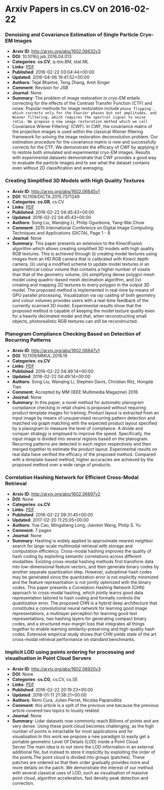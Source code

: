 # Arxiv Papers in cs.CV on 2016-02-22
### Denoising and Covariance Estimation of Single Particle Cryo-EM Images
- **Arxiv ID**: http://arxiv.org/abs/1602.06632v3
- **DOI**: 10.1016/j.jsb.2016.04.013
- **Categories**: **cs.CV**, q-bio.BM, stat.ML
- **Links**: [PDF](http://arxiv.org/pdf/1602.06632v3)
- **Published**: 2016-02-22 03:04:44+00:00
- **Updated**: 2016-04-06 19:41:52+00:00
- **Authors**: Tejal Bhamre, Teng Zhang, Amit Singer
- **Comment**: Revision for JSB
- **Journal**: None
- **Summary**: The problem of image restoration in cryo-EM entails correcting for the effects of the Contrast Transfer Function (CTF) and noise. Popular methods for image restoration include `phase flipping', which corrects only for the Fourier phases but not amplitudes, and Wiener filtering, which requires the spectral signal to noise ratio. We propose a new image restoration method which we call `Covariance Wiener Filtering' (CWF). In CWF, the covariance matrix of the projection images is used within the classical Wiener filtering framework for solving the image restoration deconvolution problem. Our estimation procedure for the covariance matrix is new and successfully corrects for the CTF. We demonstrate the efficacy of CWF by applying it to restore both simulated and experimental cryo-EM images. Results with experimental datasets demonstrate that CWF provides a good way to evaluate the particle images and to see what the dataset contains even without 2D classification and averaging.



### Creating Simplified 3D Models with High Quality Textures
- **Arxiv ID**: http://arxiv.org/abs/1602.06645v1
- **DOI**: 10.1109/DICTA.2015.7371249
- **Categories**: **cs.GR**, cs.CV
- **Links**: [PDF](http://arxiv.org/pdf/1602.06645v1)
- **Published**: 2016-02-22 04:45:43+00:00
- **Updated**: 2016-02-22 04:45:43+00:00
- **Authors**: Song Liu, Wanqing Li, Philip Ogunbona, Yang-Wai Chow
- **Comment**: 2015 International Conference on Digital Image Computing: Techniques
  and Applications (DICTA), Page 1 - 8
- **Journal**: None
- **Summary**: This paper presents an extension to the KinectFusion algorithm which allows creating simplified 3D models with high quality RGB textures. This is achieved through (i) creating model textures using images from an HD RGB camera that is calibrated with Kinect depth camera, (ii) using a modified scheme to update model textures in an asymmetrical colour volume that contains a higher number of voxels than that of the geometry volume, (iii) simplifying dense polygon mesh model using quadric-based mesh decimation algorithm, and (iv) creating and mapping 2D textures to every polygon in the output 3D model. The proposed method is implemented in real-time by means of GPU parallel processing. Visualization via ray casting of both geometry and colour volumes provides users with a real-time feedback of the currently scanned 3D model. Experimental results show that the proposed method is capable of keeping the model texture quality even for a heavily decimated model and that, when reconstructing small objects, photorealistic RGB textures can still be reconstructed.



### Planogram Compliance Checking Based on Detection of Recurring Patterns
- **Arxiv ID**: http://arxiv.org/abs/1602.06647v1
- **DOI**: 10.1109/MMUL.2016.19
- **Categories**: **cs.CV**
- **Links**: [PDF](http://arxiv.org/pdf/1602.06647v1)
- **Published**: 2016-02-22 04:49:14+00:00
- **Updated**: 2016-02-22 04:49:14+00:00
- **Authors**: Song Liu, Wanqing Li, Stephen Davis, Christian Ritz, Hongda Tian
- **Comment**: Accepted by MM (IEEE Multimedia Magazine) 2016
- **Journal**: None
- **Summary**: In this paper, a novel method for automatic planogram compliance checking in retail chains is proposed without requiring product template images for training. Product layout is extracted from an input image by means of unsupervised recurring pattern detection and matched via graph matching with the expected product layout specified by a planogram to measure the level of compliance. A divide and conquer strategy is employed to improve the speed. Specifically, the input image is divided into several regions based on the planogram. Recurring patterns are detected in each region respectively and then merged together to estimate the product layout. Experimental results on real data have verified the efficacy of the proposed method. Compared with a template-based method, higher accuracies are achieved by the proposed method over a wide range of products.



### Correlation Hashing Network for Efficient Cross-Modal Retrieval
- **Arxiv ID**: http://arxiv.org/abs/1602.06697v2
- **DOI**: None
- **Categories**: **cs.CV**
- **Links**: [PDF](http://arxiv.org/pdf/1602.06697v2)
- **Published**: 2016-02-22 09:31:45+00:00
- **Updated**: 2017-02-20 11:25:05+00:00
- **Authors**: Yue Cao, Mingsheng Long, Jianmin Wang, Philip S. Yu
- **Comment**: 7 pages
- **Journal**: None
- **Summary**: Hashing is widely applied to approximate nearest neighbor search for large-scale multimodal retrieval with storage and computation efficiency. Cross-modal hashing improves the quality of hash coding by exploiting semantic correlations across different modalities. Existing cross-modal hashing methods first transform data into low-dimensional feature vectors, and then generate binary codes by another separate quantization step. However, suboptimal hash codes may be generated since the quantization error is not explicitly minimized and the feature representation is not jointly optimized with the binary codes. This paper presents a Correlation Hashing Network (CHN) approach to cross-modal hashing, which jointly learns good data representation tailored to hash coding and formally controls the quantization error. The proposed CHN is a hybrid deep architecture that constitutes a convolutional neural network for learning good image representations, a multilayer perception for learning good text representations, two hashing layers for generating compact binary codes, and a structured max-margin loss that integrates all things together to enable learning similarity-preserving and high-quality hash codes. Extensive empirical study shows that CHN yields state of the art cross-modal retrieval performance on standard benchmarks.



### Implicit LOD using points ordering for processing and visualisation in Point Cloud Servers
- **Arxiv ID**: http://arxiv.org/abs/1602.06920v3
- **DOI**: None
- **Categories**: **cs.CG**, cs.CV, cs.SE
- **Links**: [PDF](http://arxiv.org/pdf/1602.06920v3)
- **Published**: 2016-02-22 20:19:23+00:00
- **Updated**: 2018-01-11 21:38:21+00:00
- **Authors**: Rémi Cura, Julien Perret, Nicolas Paparoditis
- **Comment**: this article is a split of the previous one because the previous
  article covered two topics to lousily related
- **Journal**: None
- **Summary**: Lidar datasets now commonly reach Billions of points and are very dense. Using these point cloud becomes challenging, as the high number of points is intractable for most applications and for visualisation.In this work we propose a new paradigm to easily get a portable geometric Level Of Details (LOD) inside a Point Cloud Server.The main idea is to not store the LOD information in an external additional file, but instead to store it implicitly by exploiting the order of the points.The point cloud is divided into groups (patches). These patches are ordered so that their order gradually provides more and more details on the patch. We demonstrate the interest of our method with several classical uses of LOD, such as visualisation of massive point cloud, algorithm acceleration, fast density peak detection and correction.



